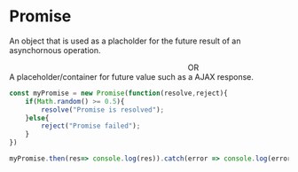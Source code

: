 # Promise
An object that is used as a placholder for the future result of an asynchornous operation.
<div style="text-indent: 23em"> OR </div>
A placeholder/container for future value such as a AJAX response.  

```js
const myPromise = new Promise(function(resolve,reject){
    if(Math.random() >= 0.5){
        resolve("Promise is resolved");
    }else{
        reject("Promise failed");
    }
})

myPromise.then(res=> console.log(res)).catch(error => console.log(error))
```
